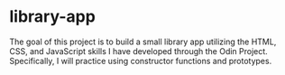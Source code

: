 # library-app

The goal of this project is to build a small library app utilizing the HTML, CSS, and JavaScript skills I have developed through the Odin Project. Specifically, I will practice using constructor functions and prototypes.